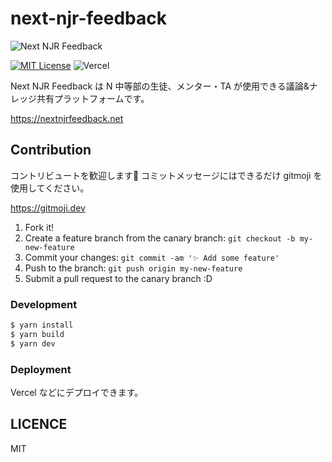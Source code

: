 # next-njr-feedback

![Next NJR Feedback](https://user-images.githubusercontent.com/91340399/212465713-bf074f3e-b4f7-4baa-a35d-97bf5f4340e8.png)

[![MIT License](https://img.shields.io/badge/license-MIT-blue.svg?style=flat)](http://choosealicense.com/licenses/mit/)
![Vercel](https://vercelbadge.vercel.app/api/yutakobayashidev/next-njr-feedback)

Next NJR Feedback は N 中等部の生徒、メンター・TA が使用できる議論&ナレッジ共有プラットフォームです。

https://nextnjrfeedback.net

## Contribution

コントリビュートを歓迎します🎉 コミットメッセージにはできるだけ gitmoji を使用してください。

https://gitmoji.dev

1. Fork it!
2. Create a feature branch from the canary branch: `git checkout -b my-new-feature`
3. Commit your changes: `git commit -am '✨ Add some feature'`
4. Push to the branch: `git push origin my-new-feature`
5. Submit a pull request to the canary branch :D

### Development

```bash
$ yarn install
$ yarn build
$ yarn dev
```

### Deployment

Vercel などにデプロイできます。

## LICENCE

MIT
